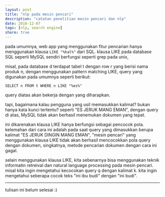```yaml
---
layout: post
title: "nlp pada mesin pencari"
description: "catatan penelitian mesin pencari dan nlp"
date: 2016-12-07
tags: [nlp, search engine]
share: true
---
```


pada umumnya, web app yang menggunakan fitur pencarian hanya menggunakan klausa `LIKE "%hal%"` dari SQL.
klausa LIKE pada database SQL seperti MySQL sendiri berfungsi seperti grep pada unix,


misal, pada database d terdapat tabel t dengan row r yang berisi nama produk n,
dengan menggunakan pattern matching LIKE, query yang digunakan pada umumnya seperti berikut:

`SELECT n FROM t WHERE n LIKE "%es%"`

query diatas akan bekerja dengan yang diharapkan.

tapi, bagaimana kalau pengguna yang usil memasukkan kalimat? bukan hanya kata kunci tertentu?
seperti "ES JERUK MANG EMAN", dengan query di atas, MySQL tidak akan berhasil menemukan dokumen yang tepat.

ini dikarenakan klausa LIKE hanya berfungsi sebagai pencocok pola. kelemahan dari cara ini adalah pada saat query yang dimasukkan berupa kalimat "ES JERUK DINGIN MANG EMAN",
"mesin pencari" yang menggunakan klausa LIKE tidak akan berhasil mencocokkan pola query dengan dokumen,
singkatnya, metode pencarian dokumen dengan cara ini gagal.


selain menggunakan klausa LIKE, kita sebenarnya bisa menggunakan teknik informatin retreival dan natural language processing pada mesin pencari.
misal kita ingin mengetahui kecocokan query q dengan kalimat k. kita ingin mengetahui seberapa cocok
teks "ini ibu budi" dengan "ini budi".

---

tulisan ini belum selesai :)
